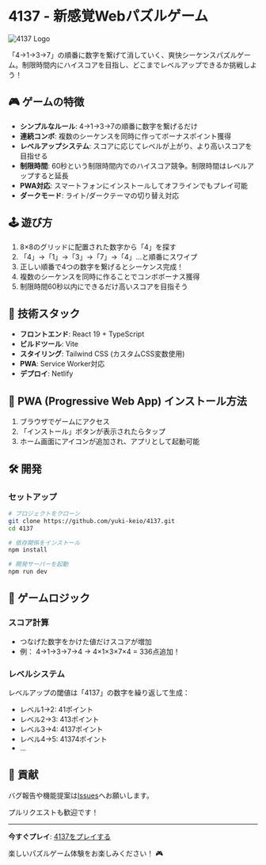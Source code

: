 # 4137 - 新感覚Webパズルゲーム

![4137 Logo](https://4137game.yuki-lab.com/images/smart.png)

「4→1→3→7」の順番に数字を繋げて消していく、爽快シーケンスパズルゲーム。制限時間内にハイスコアを目指し、どこまでレベルアップできるか挑戦しよう！

## 🎮 ゲームの特徴

- **シンプルなルール**: 4→1→3→7の順番に数字を繋げるだけ
- **連続コンボ**: 複数のシーケンスを同時に作ってボーナスポイント獲得
- **レベルアップシステム**: スコアに応じてレベルが上がり、より高いスコアを目指せる
- **制限時間**: 60秒という制限時間内でのハイスコア競争。制限時間はレベルアップすると延長
- **PWA対応**: スマートフォンにインストールしてオフラインでもプレイ可能
- **ダークモード**: ライト/ダークテーマの切り替え対応

## 🕹️ 遊び方

1. 8×8のグリッドに配置された数字から「4」を探す
2. 「4」→「1」→「3」→「7」→「4」...と順番にスワイプ
3. 正しい順番で4つの数字を繋げるとシーケンス完成！
4. 複数のシーケンスを同時に作ることでコンボボーナス獲得
5. 制限時間60秒以内にできるだけ高いスコアを目指そう

## 🚀 技術スタック

- **フロントエンド**: React 19 + TypeScript
- **ビルドツール**: Vite
- **スタイリング**: Tailwind CSS (カスタムCSS変数使用)
- **PWA**: Service Worker対応
- **デプロイ**: Netlify

## 📱 PWA (Progressive Web App) インストール方法

1. ブラウザでゲームにアクセス
2. 「インストール」ボタンが表示されたらタップ
3. ホーム画面にアイコンが追加され、アプリとして起動可能

## 🛠️ 開発

### セットアップ

```bash
# プロジェクトをクローン
git clone https://github.com/yuki-keio/4137.git
cd 4137

# 依存関係をインストール
npm install

# 開発サーバーを起動
npm run dev
```

## 🎯 ゲームロジック

### スコア計算

- つなげた数字をかけた値だけスコアが増加
- 例： 4→1→3→7→4 → 4×1×3×7×4 = 336点追加！

### レベルシステム

レベルアップの閾値は「4137」の数字を繰り返して生成：
- レベル1→2: 41ポイント
- レベル2→3: 413ポイント  
- レベル3→4: 4137ポイント
- レベル4→5: 41374ポイント
- ...

## 🤝 貢献

バグ報告や機能提案は[Issues](https://github.com/yuki-keio/4137/issues)へお願いします。

プルリクエストも歓迎です！

---

**今すぐプレイ**: [4137をプレイする](https://4137game.yuki-lab.com)

楽しいパズルゲーム体験をお楽しみください！ 🎮
